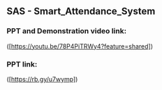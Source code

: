 ## SAS - Smart_Attendance_System
### PPT and Demonstration video link: <br>
([https://youtu.be/78P4PiTRWy4?feature=shared]) <br>
### PPT link: <br>
([https://rb.gy/u7wymp])
